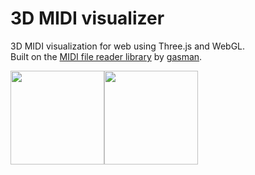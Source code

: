 # 3D MIDI visualizer
3D MIDI visualization for web using Three.js and WebGL.<br>
Built on the <a href="https://github.com/gasman/jasmid" target="_blank">MIDI file reader library</a> by <a href="https://github.com/gasman">gasman</a>.

<img src="http://www.pixelstech.net/article/images/three_logo.jpg" height="150px"><img src="https://upload.wikimedia.org/wikipedia/commons/thumb/6/61/HTML5_logo_and_wordmark.svg/250px-HTML5_logo_and_wordmark.svg.png" height="150px">
